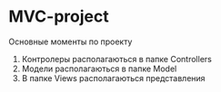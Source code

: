 <h1>MVC-project</h1>
<p>Основные моменты по проекту</p>
<ol>
    <li>Контролеры располагаються в папке Controllers</li>
    <li>Модели располагаються в папке Model</li>
    <li>В папке Views располагаються представления</li>
</ol>